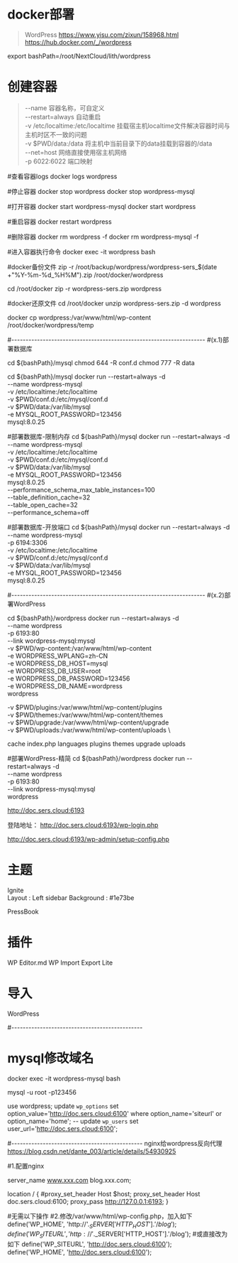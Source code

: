 # docker部署
> WordPress
https://www.yisu.com/zixun/158968.html
https://hub.docker.com/_/wordpress


export bashPath=/root/NextCloud/lith/wordpress

# 创建容器
> --name 容器名称，可自定义  
> --restart=always 自动重启  
> -v /etc/localtime:/etc/localtime 挂载宿主机localtime文件解决容器时间与主机时区不一致的问题  
> -v $PWD/data:/data 将主机中当前目录下的data挂载到容器的/data  
> --net=host 网络直接使用宿主机网络  
> -p 6022:6022 端口映射  
 
#查看容器logs
docker logs wordpress

#停止容器
docker stop wordpress
docker stop wordpress-mysql

#打开容器
docker start wordpress-mysql
docker start wordpress

#重启容器
docker restart wordpress

#删除容器
docker rm wordpress -f
docker rm wordpress-mysql -f

#进入容器执行命令
docker  exec -it wordpress bash


#docker备份文件
zip -r /root/backup/wordpress/wordpress-sers_$(date +"%Y-%m-%d_%H%M").zip /root/docker/wordpress

cd /root/docker
zip -r wordpress-sers.zip wordpress

#docker还原文件
cd /root/docker
unzip wordpress-sers.zip -d wordpress



docker cp wordpress:/var/www/html/wp-content /root/docker/wordpress/temp

#--------------------------------------------------------------------
#(x.1)部署数据库

cd ${bashPath}/mysql
chmod 644 -R conf.d
chmod 777 -R data

cd ${bashPath}/mysql
docker run --restart=always -d \
--name wordpress-mysql \
-v /etc/localtime:/etc/localtime \
-v $PWD/conf.d:/etc/mysql/conf.d \
-v $PWD/data:/var/lib/mysql \
-e MYSQL_ROOT_PASSWORD=123456 \
mysql:8.0.25 


#部署数据库-限制内存
cd ${bashPath}/mysql
docker run --restart=always -d \
--name wordpress-mysql \
-v /etc/localtime:/etc/localtime \
-v $PWD/conf.d:/etc/mysql/conf.d \
-v $PWD/data:/var/lib/mysql \
-e MYSQL_ROOT_PASSWORD=123456 \
mysql:8.0.25  \
--performance_schema_max_table_instances=100 \
--table_definition_cache=32 \
--table_open_cache=32 \
--performance_schema=off

#部署数据库-开放端口
cd ${bashPath}/mysql
docker run --restart=always -d \
--name wordpress-mysql \
-p 6194:3306 \
-v /etc/localtime:/etc/localtime \
-v $PWD/conf.d:/etc/mysql/conf.d \
-v $PWD/data:/var/lib/mysql \
-e MYSQL_ROOT_PASSWORD=123456 \
mysql:8.0.25 

#--------------------------------------------------------------------
#(x.2)部署WordPress

cd ${bashPath}/wordpress
docker run --restart=always -d \
--name wordpress \
-p 6193:80 \
--link wordpress-mysql:mysql \
-v $PWD/wp-content:/var/www/html/wp-content \
-e WORDPRESS_WPLANG=zh-CN \
-e WORDPRESS_DB_HOST=mysql \
-e WORDPRESS_DB_USER=root \
-e WORDPRESS_DB_PASSWORD=123456 \
-e WORDPRESS_DB_NAME=wordpress \
wordpress



-v $PWD/plugins:/var/www/html/wp-content/plugins \
-v $PWD/themes:/var/www/html/wp-content/themes \
-v $PWD/upgrade:/var/www/html/wp-content/upgrade \
-v $PWD/uploads:/var/www/html/wp-content/uploads \

cache  index.php  languages  plugins  themes  upgrade  uploads
 


#部署WordPress-精简
cd ${bashPath}/wordpress
docker run --restart=always -d \
--name wordpress \
-p 6193:80 \
--link wordpress-mysql:mysql \
wordpress



http://doc.sers.cloud:6193

登陆地址：
http://doc.sers.cloud:6193/wp-login.php

http://doc.sers.cloud:6193/wp-admin/setup-config.php



# 主题
Ignite  
	Layout		: Left sidebar
	Background	: #1e73be

PressBook

# 插件
WP Editor.md
WP Import Export Lite


# 导入
WordPress



#----------------------------------------------
# mysql修改域名
docker  exec -it wordpress-mysql bash

mysql -u root -p123456

use wordpress;
update `wp_options` set  option_value='http://doc.sers.cloud:6100' where option_name='siteurl' or  option_name='home';
-- update `wp_users` set  user_url='http://doc.sers.cloud:6100';


#----------------------------------------------
nginx给wordpress反向代理
https://blog.csdn.net/dante_003/article/details/54930925


#1.配置nginx

server_name www.xxx.com blog.xxx.com;

location / {
	#proxy_set_header Host $host;
	proxy_set_header Host doc.sers.cloud:6100;
	proxy_pass http://127.0.0.1:6193;
}


#无需以下操作
#2.修改/var/www/html/wp-config.php，加入如下
define('WP_HOME', 'http://'.$_SERVER['HTTP_HOST'].'/blog');
define('WP_SITEURL', 'http://'.$_SERVER['HTTP_HOST'].'/blog');
#或直接改为如下
define('WP_SITEURL', 'http://doc.sers.cloud:6100');  
define('WP_HOME', 'http://doc.sers.cloud:6100');  



